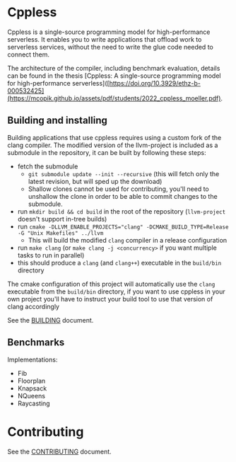 # Cppless

Cppless is a single-source programming model for high-performance serverless. It enables you to write applications that offload work to serverless services, without the need to write the glue code needed to connect them.

The architecture of the compiler, including benchmark evaluation, details can be found in the thesis [Cppless: A single-source programming model for high-performance serverless]([https://doi.org/10.3929/ethz-b-000532425](https://mcopik.github.io/assets/pdf/students/2022_cppless_moeller.pdf).

## Building and installing

Building applications that use cppless requires using a custom fork of the clang compiler. The modified version of the llvm-project is included as a submodule in the repository, it can be built by following these steps:
- fetch the submodule
  - `git submodule update --init --recursive` (this will fetch only the latest revision, but will sped up the download)
  - Shallow clones cannot be used for contributing, you'll need to unshallow the clone in order to be able to commit changes to the submodule.
- run `mkdir build && cd build` in the root of the repository (`llvm-project` doesn't support in-tree builds)
- run `cmake -DLLVM_ENABLE_PROJECTS="clang" -DCMAKE_BUILD_TYPE=Release -G "Unix Makefiles" ../llvm`
  - This will build the modified `clang` compiler in a release configuration
- run `make clang` (or `make clang -j <concurrency>` if you want multiple tasks to run in parallel)
- this should produce a `clang` (and `clang++`) executable in the `build/bin` directory

The cmake configuration of this project will automatically use the `clang` executable from the `build/bin` directory, if you want to use cppless in your own project you'll have to instruct your build tool to use that version of clang accordingly

See the [BUILDING](BUILDING.md) document.

## Benchmarks

Implementations:
- Fib
- Floorplan
- Knapsack
- NQueens
- Raycasting

# Contributing

See the [CONTRIBUTING](CONTRIBUTING.md) document.
